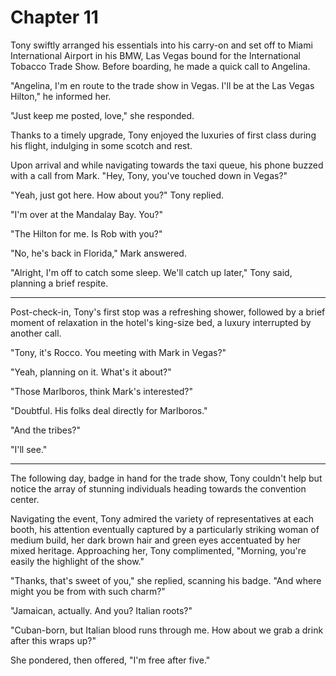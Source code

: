 # Chapter 11
Tony swiftly arranged his essentials into his carry-on and set off to Miami International Airport in his BMW, Las Vegas bound for the International Tobacco Trade Show. Before boarding, he made a quick call to Angelina.

"Angelina, I'm en route to the trade show in Vegas. I'll be at the Las Vegas Hilton," he informed her.

"Just keep me posted, love," she responded.

Thanks to a timely upgrade, Tony enjoyed the luxuries of first class during his flight, indulging in some scotch and rest.

Upon arrival and while navigating towards the taxi queue, his phone buzzed with a call from Mark. "Hey, Tony, you've touched down in Vegas?"

"Yeah, just got here. How about you?" Tony replied.

"I'm over at the Mandalay Bay. You?"

"The Hilton for me. Is Rob with you?"

"No, he's back in Florida," Mark answered.

"Alright, I'm off to catch some sleep. We'll catch up later," Tony said, planning a brief respite.

*************************

Post-check-in, Tony's first stop was a refreshing shower, followed by a brief moment of relaxation in the hotel's king-size bed, a luxury interrupted by another call.

"Tony, it's Rocco. You meeting with Mark in Vegas?"

"Yeah, planning on it. What's it about?"

"Those Marlboros, think Mark's interested?"

"Doubtful. His folks deal directly for Marlboros."

"And the tribes?"

"I'll see."

*************************

The following day, badge in hand for the trade show, Tony couldn't help but notice the array of stunning individuals heading towards the convention center.

Navigating the event, Tony admired the variety of representatives at each booth, his attention eventually captured by a particularly striking woman of medium build, her dark brown hair and green eyes accentuated by her mixed heritage. Approaching her, Tony complimented, "Morning, you're easily the highlight of the show."

"Thanks, that's sweet of you," she replied, scanning his badge. "And where might you be from with such charm?"

"Jamaican, actually. And you? Italian roots?"

"Cuban-born, but Italian blood runs through me. How about we grab a drink after this wraps up?"

She pondered, then offered, "I'm free after five."